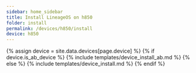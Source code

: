 ```yaml
---
sidebar: home_sidebar
title: Install LineageOS on h850
folder: install
permalink: /devices/h850/install
device: h850
---
```

{% assign device = site.data.devices[page.device] %}
{% if device.is_ab_device %}
{% include templates/device_install_ab.md %}
{% else %}
{% include templates/device_install.md %}
{% endif %}
